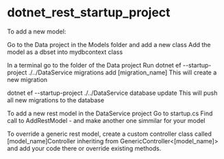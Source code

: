 # dotnet_rest_startup_project


To add a new model:

Go to the Data project in the Models folder and add a new class
Add the model as a dbset into mydbcontext class

In a terminal go to the folder of the Data project
Run
dotnet ef --startup-project ./../DataService migrations add [migration_name]
This will create a new migration

dotnet ef --startup-project ./../DataService database update
This will push all new migrations to the database

To add a new rest model in the DataService project
Go to startup.cs
Find call to AddRestModel - and make another one simmilar for your model

To override a generic rest model, create a custom controller class called
[model_name]Controller inheriting from GenericController<[model_name]> and add your code there or override existing methods.
